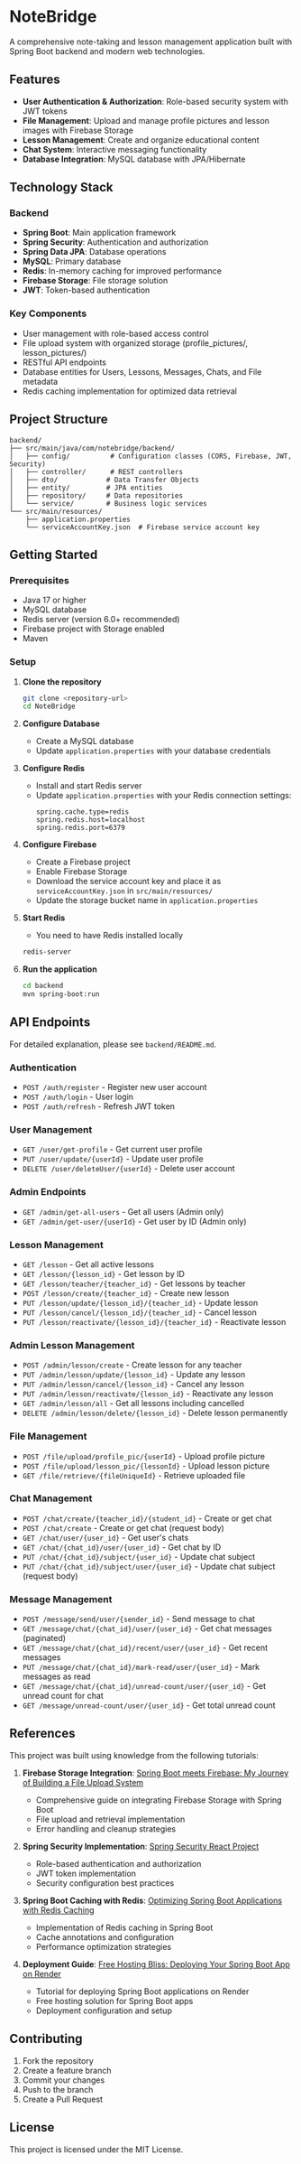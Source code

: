 # NoteBridge

A comprehensive note-taking and lesson management application built with Spring Boot backend and modern web technologies.

## Features

- **User Authentication & Authorization**: Role-based security system with JWT tokens
- **File Management**: Upload and manage profile pictures and lesson images with Firebase Storage
- **Lesson Management**: Create and organize educational content
- **Chat System**: Interactive messaging functionality
- **Database Integration**: MySQL database with JPA/Hibernate

## Technology Stack

### Backend
- **Spring Boot**: Main application framework
- **Spring Security**: Authentication and authorization
- **Spring Data JPA**: Database operations
- **MySQL**: Primary database
- **Redis**: In-memory caching for improved performance
- **Firebase Storage**: File storage solution
- **JWT**: Token-based authentication

### Key Components
- User management with role-based access control
- File upload system with organized storage (profile_pictures/, lesson_pictures/)
- RESTful API endpoints
- Database entities for Users, Lessons, Messages, Chats, and File metadata
- Redis caching implementation for optimized data retrieval

## Project Structure

```
backend/
├── src/main/java/com/notebridge/backend/
│   ├── config/          # Configuration classes (CORS, Firebase, JWT, Security)
│   ├── controller/      # REST controllers
│   ├── dto/            # Data Transfer Objects
│   ├── entity/         # JPA entities
│   ├── repository/     # Data repositories
│   └── service/        # Business logic services
└── src/main/resources/
    ├── application.properties
    └── serviceAccountKey.json  # Firebase service account key
```

## Getting Started

### Prerequisites
- Java 17 or higher
- MySQL database
- Redis server (version 6.0+ recommended)
- Firebase project with Storage enabled
- Maven

### Setup

1. **Clone the repository**
   ```bash
   git clone <repository-url>
   cd NoteBridge
   ```

2. **Configure Database**
   - Create a MySQL database
   - Update `application.properties` with your database credentials

3. **Configure Redis**
   - Install and start Redis server
   - Update `application.properties` with your Redis connection settings:
     ```properties
     spring.cache.type=redis
     spring.redis.host=localhost
     spring.redis.port=6379
     ```

4. **Configure Firebase**
   - Create a Firebase project
   - Enable Firebase Storage
   - Download the service account key and place it as `serviceAccountKey.json` in `src/main/resources/`
   - Update the storage bucket name in `application.properties`

6. **Start Redis**
   - You need to have Redis installed locally
   ```bash
   redis-server
   ```

6. **Run the application**
   ```bash
   cd backend
   mvn spring-boot:run
   ```

## API Endpoints

For detailed explanation, please see `backend/README.md`.

### Authentication
- `POST /auth/register` - Register new user account
- `POST /auth/login` - User login
- `POST /auth/refresh` - Refresh JWT token

### User Management
- `GET /user/get-profile` - Get current user profile
- `PUT /user/update/{userId}` - Update user profile
- `DELETE /user/deleteUser/{userId}` - Delete user account

### Admin Endpoints
- `GET /admin/get-all-users` - Get all users (Admin only)
- `GET /admin/get-user/{userId}` - Get user by ID (Admin only)

### Lesson Management
- `GET /lesson` - Get all active lessons
- `GET /lesson/{lesson_id}` - Get lesson by ID
- `GET /lesson/teacher/{teacher_id}` - Get lessons by teacher
- `POST /lesson/create/{teacher_id}` - Create new lesson
- `PUT /lesson/update/{lesson_id}/{teacher_id}` - Update lesson
- `PUT /lesson/cancel/{lesson_id}/{teacher_id}` - Cancel lesson
- `PUT /lesson/reactivate/{lesson_id}/{teacher_id}` - Reactivate lesson

### Admin Lesson Management
- `POST /admin/lesson/create` - Create lesson for any teacher
- `PUT /admin/lesson/update/{lesson_id}` - Update any lesson
- `PUT /admin/lesson/cancel/{lesson_id}` - Cancel any lesson
- `PUT /admin/lesson/reactivate/{lesson_id}` - Reactivate any lesson
- `GET /admin/lesson/all` - Get all lessons including cancelled
- `DELETE /admin/lesson/delete/{lesson_id}` - Delete lesson permanently

### File Management
- `POST /file/upload/profile_pic/{userId}` - Upload profile picture
- `POST /file/upload/lesson_pic/{lessonId}` - Upload lesson picture
- `GET /file/retrieve/{fileUniqueId}` - Retrieve uploaded file

### Chat Management
- `POST /chat/create/{teacher_id}/{student_id}` - Create or get chat
- `POST /chat/create` - Create or get chat (request body)
- `GET /chat/user/{user_id}` - Get user's chats
- `GET /chat/{chat_id}/user/{user_id}` - Get chat by ID
- `PUT /chat/{chat_id}/subject/{user_id}` - Update chat subject
- `PUT /chat/{chat_id}/subject/user/{user_id}` - Update chat subject (request body)

### Message Management
- `POST /message/send/user/{sender_id}` - Send message to chat
- `GET /message/chat/{chat_id}/user/{user_id}` - Get chat messages (paginated)
- `GET /message/chat/{chat_id}/recent/user/{user_id}` - Get recent messages
- `PUT /message/chat/{chat_id}/mark-read/user/{user_id}` - Mark messages as read
- `GET /message/chat/{chat_id}/unread-count/user/{user_id}` - Get unread count for chat
- `GET /message/unread-count/user/{user_id}` - Get total unread count

## References

This project was built using knowledge from the following tutorials:

1. **Firebase Storage Integration**: [Spring Boot meets Firebase: My Journey of Building a File Upload System](https://dev.to/priya01/spring-boot-meets-firebase-my-journey-of-building-a-file-upload-system-4m3i)
   - Comprehensive guide on integrating Firebase Storage with Spring Boot
   - File upload and retrieval implementation
   - Error handling and cleanup strategies

2. **Spring Security Implementation**: [Spring Security React Project](https://medium.com/@kalanamalshan98/list/spring-security-react-project-3f3969e2181e)
   - Role-based authentication and authorization
   - JWT token implementation
   - Security configuration best practices

3. **Spring Boot Caching with Redis**: [Optimizing Spring Boot Applications with Redis Caching](https://medium.com/@tharindudulshanfdo/optimizing-spring-boot-applications-with-redis-caching-35eabadae012)
   - Implementation of Redis caching in Spring Boot
   - Cache annotations and configuration
   - Performance optimization strategies

4. **Deployment Guide**: [Free Hosting Bliss: Deploying Your Spring Boot App on Render](https://medium.com/spring-boot/free-hosting-bliss-deploying-your-spring-boot-app-on-render-d0ebd9713b9d)
   - Tutorial for deploying Spring Boot applications on Render
   - Free hosting solution for Spring Boot apps
   - Deployment configuration and setup

## Contributing

1. Fork the repository
2. Create a feature branch
3. Commit your changes
4. Push to the branch
5. Create a Pull Request

## License

This project is licensed under the MIT License.
